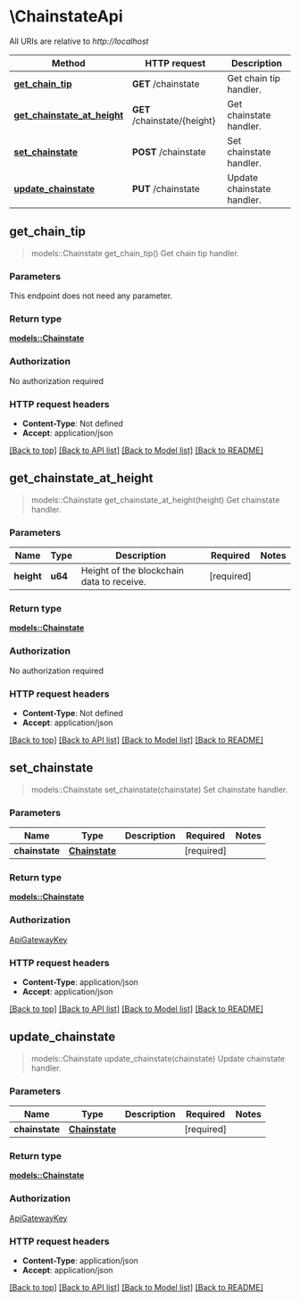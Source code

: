# \ChainstateApi

All URIs are relative to *http://localhost*

Method | HTTP request | Description
------------- | ------------- | -------------
[**get_chain_tip**](ChainstateApi.md#get_chain_tip) | **GET** /chainstate | Get chain tip handler.
[**get_chainstate_at_height**](ChainstateApi.md#get_chainstate_at_height) | **GET** /chainstate/{height} | Get chainstate handler.
[**set_chainstate**](ChainstateApi.md#set_chainstate) | **POST** /chainstate | Set chainstate handler.
[**update_chainstate**](ChainstateApi.md#update_chainstate) | **PUT** /chainstate | Update chainstate handler.



## get_chain_tip

> models::Chainstate get_chain_tip()
Get chain tip handler.

### Parameters

This endpoint does not need any parameter.

### Return type

[**models::Chainstate**](Chainstate.md)

### Authorization

No authorization required

### HTTP request headers

- **Content-Type**: Not defined
- **Accept**: application/json

[[Back to top]](#) [[Back to API list]](../README.md#documentation-for-api-endpoints) [[Back to Model list]](../README.md#documentation-for-models) [[Back to README]](../README.md)


## get_chainstate_at_height

> models::Chainstate get_chainstate_at_height(height)
Get chainstate handler.

### Parameters


Name | Type | Description  | Required | Notes
------------- | ------------- | ------------- | ------------- | -------------
**height** | **u64** | Height of the blockchain data to receive. | [required] |

### Return type

[**models::Chainstate**](Chainstate.md)

### Authorization

No authorization required

### HTTP request headers

- **Content-Type**: Not defined
- **Accept**: application/json

[[Back to top]](#) [[Back to API list]](../README.md#documentation-for-api-endpoints) [[Back to Model list]](../README.md#documentation-for-models) [[Back to README]](../README.md)


## set_chainstate

> models::Chainstate set_chainstate(chainstate)
Set chainstate handler.

### Parameters


Name | Type | Description  | Required | Notes
------------- | ------------- | ------------- | ------------- | -------------
**chainstate** | [**Chainstate**](Chainstate.md) |  | [required] |

### Return type

[**models::Chainstate**](Chainstate.md)

### Authorization

[ApiGatewayKey](../README.md#ApiGatewayKey)

### HTTP request headers

- **Content-Type**: application/json
- **Accept**: application/json

[[Back to top]](#) [[Back to API list]](../README.md#documentation-for-api-endpoints) [[Back to Model list]](../README.md#documentation-for-models) [[Back to README]](../README.md)


## update_chainstate

> models::Chainstate update_chainstate(chainstate)
Update chainstate handler.

### Parameters


Name | Type | Description  | Required | Notes
------------- | ------------- | ------------- | ------------- | -------------
**chainstate** | [**Chainstate**](Chainstate.md) |  | [required] |

### Return type

[**models::Chainstate**](Chainstate.md)

### Authorization

[ApiGatewayKey](../README.md#ApiGatewayKey)

### HTTP request headers

- **Content-Type**: application/json
- **Accept**: application/json

[[Back to top]](#) [[Back to API list]](../README.md#documentation-for-api-endpoints) [[Back to Model list]](../README.md#documentation-for-models) [[Back to README]](../README.md)

